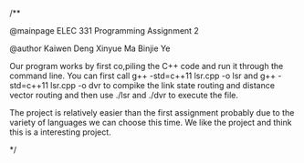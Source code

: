 /**

@mainpage ELEC 331 Programming Assignment 2

@author Kaiwen Deng  Xinyue Ma  Binjie Ye

Our program works by first co,piling the C++ code and run it through the command line. 
You can first call g++ -std=c++11 lsr.cpp -o lsr and g++ -std=c++11 lsr.cpp -o dvr to
compike the link state routing and distance vector routing and then use 
./lsr <topologyFile> <messageFile> <changesFile> and ./dvr <topologyFile> <messageFile> <changesFile> 
to execute the file. 

The project is relatively easier than the first assignment probably due to the variety of
languages we can choose this time. We like the project and think this is a interesting project.

*/